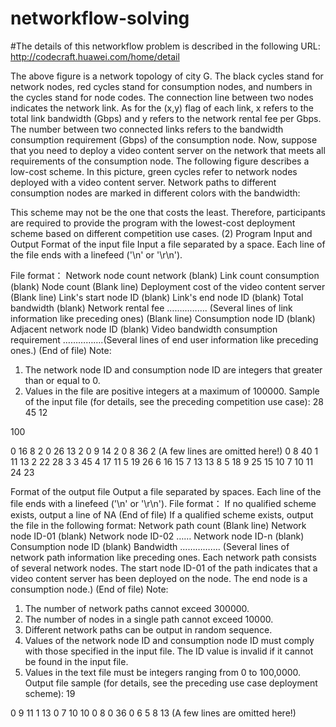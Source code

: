 # networkflow-solving
#The details of this networkflow problem is described in the following URL:
http://codecraft.huawei.com/home/detail

The above figure is a network topology of city G. The black cycles stand for network nodes, red cycles stand for consumption nodes, and numbers in the cycles stand for node codes. The connection line between two nodes indicates the network link. As for the (x,y) flag of each link, x refers to the total link bandwidth (Gbps) and y refers to the network rental fee per Gbps. The number between two connected links refers to the bandwidth consumption requirement (Gbps) of the consumption node.
Now, suppose that you need to deploy a video content server on the network that meets all requirements of the consumption node. The following figure describes a low-cost scheme. In this picture, green cycles refer to network nodes deployed with a video content server. Network paths to different consumption nodes are marked in different colors with the bandwidth:


This scheme may not be the one that costs the least. Therefore, participants are required to provide the program with the lowest-cost deployment scheme based on different competition use cases.
(2)	Program Input and Output
Format of the input file
Input a file separated by a space. Each line of the file ends with a linefeed ('\n' or '\r\n').

File format：
Network node count network (blank) Link count consumption (blank) Node count
(Blank line)
Deployment cost of the video content server
(Blank line)
Link's start node ID (blank) Link's end node ID (blank) Total bandwidth (blank) Network rental fee
……………. (Several lines of link information like preceding ones)
(Blank line)
Consumption node ID (blank) Adjacent network node ID (blank) Video bandwidth consumption requirement
…………….(Several lines of end user information like preceding ones.)
(End of file)
Note:
1.	The network node ID and consumption node ID are integers that greater than or equal to 0.
2.	Values in the file are positive integers at a maximum of 100000.
Sample of the input file (for details, see the preceding competition use case):
28 45 12

100

0 16 8 2
0 26 13 2
0 9 14 2
0 8 36 2
(A few lines are omitted here!) 
0 8 40
1 11 13
2 22 28
3 3 45
4 17 11
5 19 26
6 16 15
7 13 13
8 5 18
9 25 15
10 7 10
11 24 23

Format of the output file
Output a file separated by spaces. Each line of the file ends with a linefeed ('\n' or '\r\n').
File format：
If no qualified scheme exists, output a line of
NA
(End of file)
If a qualified scheme exists, output the file in the following format:
Network path count
(Blank line)
Network node ID-01 (blank) Network node ID-02 …… Network node ID-n (blank) Consumption node ID (blank) Bandwidth
……………. (Several lines of network path information like preceding ones. Each network path consists of several network nodes. The start node ID-01 of the path indicates that a video content server has been deployed on the node. The end node is a consumption node.)
(End of file)
Note:
1.	The number of network paths cannot exceed 300000.
2.	The number of nodes in a single path cannot exceed 10000.
3.	Different network paths can be output in random sequence.
4.	Values of the network node ID and consumption node ID must comply with those specified in the input file. The ID value is invalid if it cannot be found in the input file.
5.	Values in the text file must be integers ranging from 0 to 100,0000.
Output file sample (for details, see the preceding use case deployment scheme):
19

0 9 11 1 13
0 7 10 10
0 8 0 36
0 6 5 8 13
(A few lines are omitted here!)
